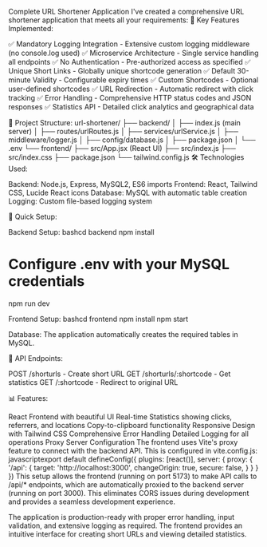 Complete URL Shortener Application
I've created a comprehensive URL shortener application that meets all your requirements:
🚀 Key Features Implemented:

✅ Mandatory Logging Integration - Extensive custom logging middleware (no console.log used)
✅ Microservice Architecture - Single service handling all endpoints
✅ No Authentication - Pre-authorized access as specified
✅ Unique Short Links - Globally unique shortcode generation
✅ Default 30-minute Validity - Configurable expiry times
✅ Custom Shortcodes - Optional user-defined shortcodes
✅ URL Redirection - Automatic redirect with click tracking
✅ Error Handling - Comprehensive HTTP status codes and JSON responses
✅ Statistics API - Detailed click analytics and geographical data

📁 Project Structure:
url-shortener/
├── backend/
│   ├── index.js (main server)
│   ├── routes/urlRoutes.js
│   ├── services/urlService.js
│   ├── middleware/logger.js
│   ├── config/database.js
│   ├── package.json
│   └── .env
└── frontend/
    ├── src/App.jsx (React UI)
    ├── src/index.js
    ├── src/index.css
    ├── package.json
    └── tailwind.config.js
🛠 Technologies Used:

Backend: Node.js, Express, MySQL2, ES6 imports
Frontend: React, Tailwind CSS, Lucide React icons
Database: MySQL with automatic table creation
Logging: Custom file-based logging system

🔧 Quick Setup:

Backend Setup:
bashcd backend
npm install
# Configure .env with your MySQL credentials
npm run dev

Frontend Setup:
bashcd frontend
npm install
npm start

Database: The application automatically creates the required tables in MySQL.

🎯 API Endpoints:

POST /shorturls - Create short URL
GET /shorturls/:shortcode - Get statistics
GET /:shortcode - Redirect to original URL

📊 Features:

React Frontend with beautiful UI
Real-time Statistics showing clicks, referrers, and locations
Copy-to-clipboard functionality
Responsive Design with Tailwind CSS
Comprehensive Error Handling
Detailed Logging for all operations
Proxy Server Configuration
The frontend uses Vite's proxy feature to connect with the backend API. This is configured in vite.config.js:
javascriptexport default defineConfig({
  plugins: [react()],
  server: {
    proxy: {
      '/api': {
        target: 'http://localhost:3000',
        changeOrigin: true,
        secure: false,
      }
    }
  }
})
This setup allows the frontend (running on port 5173) to make API calls to /api/* endpoints, which are automatically proxied to the backend server (running on port 3000). This eliminates CORS issues during development and provides a seamless development experience.

The application is production-ready with proper error handling, input validation, and extensive logging as required. The frontend provides an intuitive interface for creating short URLs and viewing detailed statistics.
